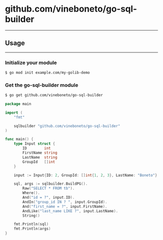 # github.com/vineboneto/go-sql-builder

---

## Usage

---

### Initialize your module

```bash
$ go mod init example.com/my-golib-demo
```

### Get the go-sql-builder module

```bash
$ go get github.com/vineboneto/go-sql-builder
```

```go
package main

import (
	"fmt"

	sqlbuilder "github.com/vineboneto/go-sql-builder"
)

func main() {
	type Input struct {
		ID        int
		FirstName string
		LastName  string
		GroupId   []int
	}

	input := Input{ID: 2, GroupId: []int{1, 2, 3}, LastName: "Boneto"}

	sql, args := sqlbuilder.BuildPG().
		Raw("SELECT * FROM tb").
		Where().
		And("id = ?", input.ID).
		AndIn("group_id IN ? ", input.GroupId).
		And("first_name = ?", input.FirstName).
		AndLike("last_name LIKE ?", input.LastName).
		String()

	fmt.Println(sql)
	fmt.Println(args)
}

```
